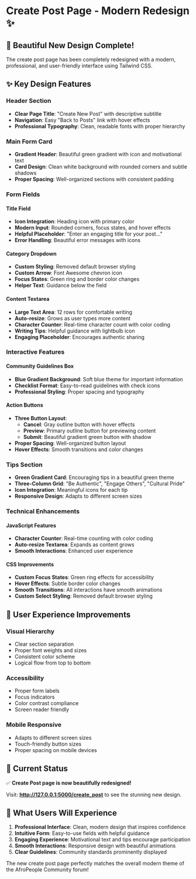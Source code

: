 # Create Post Page - Modern Redesign ✨

## 🎨 **Beautiful New Design Complete!**

The create post page has been completely redesigned with a modern, professional, and user-friendly interface using Tailwind CSS.

## ✨ **Key Design Features**

### **Header Section**
- **Clear Page Title**: "Create New Post" with descriptive subtitle
- **Navigation**: Easy "Back to Posts" link with hover effects
- **Professional Typography**: Clean, readable fonts with proper hierarchy

### **Main Form Card**
- **Gradient Header**: Beautiful green gradient with icon and motivational text
- **Card Design**: Clean white background with rounded corners and subtle shadows
- **Proper Spacing**: Well-organized sections with consistent padding

### **Form Fields**

#### **Title Field**
- **Icon Integration**: Heading icon with primary color
- **Modern Input**: Rounded corners, focus states, and hover effects
- **Helpful Placeholder**: "Enter an engaging title for your post..."
- **Error Handling**: Beautiful error messages with icons

#### **Category Dropdown**
- **Custom Styling**: Removed default browser styling
- **Custom Arrow**: Font Awesome chevron icon
- **Focus States**: Green ring and border color changes
- **Helper Text**: Guidance below the field

#### **Content Textarea**
- **Large Text Area**: 12 rows for comfortable writing
- **Auto-resize**: Grows as user types more content
- **Character Counter**: Real-time character count with color coding
- **Writing Tips**: Helpful guidance with lightbulb icon
- **Engaging Placeholder**: Encourages authentic sharing

### **Interactive Features**

#### **Community Guidelines Box**
- **Blue Gradient Background**: Soft blue theme for important information
- **Checklist Format**: Easy-to-read guidelines with check icons
- **Professional Styling**: Proper spacing and typography

#### **Action Buttons**
- **Three Button Layout**:
  - **Cancel**: Gray outline button with hover effects
  - **Preview**: Primary outline button for previewing content
  - **Submit**: Beautiful gradient green button with shadow
- **Proper Spacing**: Well-organized button layout
- **Hover Effects**: Smooth transitions and color changes

### **Tips Section**
- **Green Gradient Card**: Encouraging tips in a beautiful green theme
- **Three-Column Grid**: "Be Authentic", "Engage Others", "Cultural Pride"
- **Icon Integration**: Meaningful icons for each tip
- **Responsive Design**: Adapts to different screen sizes

### **Technical Enhancements**

#### **JavaScript Features**
- **Character Counter**: Real-time counting with color coding
- **Auto-resize Textarea**: Expands as content grows
- **Smooth Interactions**: Enhanced user experience

#### **CSS Improvements**
- **Custom Focus States**: Green ring effects for accessibility
- **Hover Effects**: Subtle border color changes
- **Smooth Transitions**: All interactions have smooth animations
- **Custom Select Styling**: Removed default browser styling

## 🎯 **User Experience Improvements**

### **Visual Hierarchy**
- Clear section separation
- Proper font weights and sizes
- Consistent color scheme
- Logical flow from top to bottom

### **Accessibility**
- Proper form labels
- Focus indicators
- Color contrast compliance
- Screen reader friendly

### **Mobile Responsive**
- Adapts to different screen sizes
- Touch-friendly button sizes
- Proper spacing on mobile devices

## 🚀 **Current Status**
✅ **Create Post page is now beautifully redesigned!**

Visit: **http://127.0.0.1:5000/create_post** to see the stunning new design.

## 📝 **What Users Will Experience**
1. **Professional Interface**: Clean, modern design that inspires confidence
2. **Intuitive Form**: Easy-to-use fields with helpful guidance
3. **Engaging Experience**: Motivational text and tips encourage participation
4. **Smooth Interactions**: Responsive design with beautiful animations
5. **Clear Guidelines**: Community standards prominently displayed

The new create post page perfectly matches the overall modern theme of the AfroPeople Community forum! 